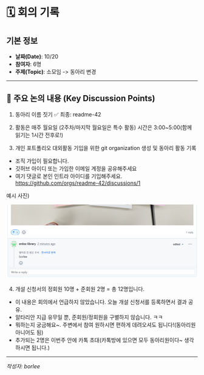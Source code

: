 # 🗓️ 회의 기록 

## 기본 정보
- **날짜(Date)**: 10/20
- **참여자**:  6명
- **주제(Topic)**: 소모임 -> 동아리 변경  

---
## 🧠 주요 논의 내용 (Key Discussion Points)
1.  동아리 이름 짓기 ✅ 최종: readme-42

2.  활동은 매주 월요일 (2주차/마지막 월요일은 특수 활동)
시간은 3:00~5:00(함께 읽기는 1시간 전후로!)

3.  개인 포트폴리오 대외활동 기입을 위한 git organization 생성 및 동아리 활동 기록
- 조직 가입이 필요합니다.
- 깃허브 아이디 또는 가입한 이메일 계정을 공유해주세요
- 여기 댓글로 본인 인트라 아이디를 기입해주세요.
https://github.com/orgs/readme-42/discussions/1 

예시 사진)

![image](https://github.com/readme-42/logbook/blob/main/images/%EC%8A%A4%ED%81%AC%EB%A6%B0%EC%83%B7%202025-10-21%20003737.png?raw=true)

4. 개설 신청서의 정회원 10명 + 준회원 2명 = 총 12명입니다.
- 이 내용은 회의에서 언급하지 않았습니다. 
오늘 개설 신청서를 등록하면서 결과 공유.
- 알타리안 지급 유무일 뿐, 준회원/정회원을 구별하지 않습니다. ㅋㅋ
- 뭐하는지 궁금해요~. 주변에서 참여 원하시면 편하게 데려오셔도 됩니다!(동아리원 아니어도 됨)
- 추가되는 2명은 이번주 안에 카톡 초대(카톡방에 있으면 모두 동아리원이다~ 생각하시면 됩니다.)

---

_작성자: borlee_ 